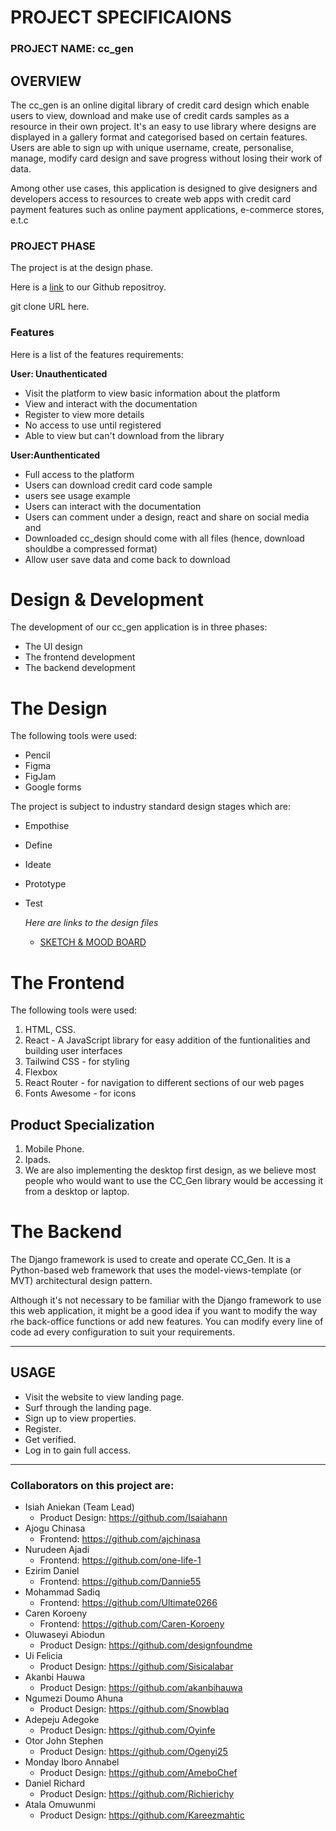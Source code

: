 <!--project-->

 # **PROJECT SPECIFICAIONS**

 ### PROJECT NAME:  cc_gen

## **OVERVIEW**
The cc_gen is an online digital library of credit card design which enable users to view,
    download and make use of credit cards samples as a resource in their own project.
    It's an easy to use library where designs are displayed in a gallery format and categorised based on certain
    features. Users are able to sign up with unique username, create, personalise, manage, modify card
    design and save progress without losing their work of data.

Among other use cases, this application is designed to give designers and developers access to resources to
    create web apps with credit card payment features such as online payment applications, e-commerce stores, e.t.c

### **PROJECT PHASE**

The project is at the design phase.

Here is a [link](https://github.com/zuri-training/TEAM-BEARW2.git) to our Github repositroy.

git clone URL here.

### **Features**
Here is a list of the features requirements:

**User: Unauthenticated**

* Visit the platform to view basic information about the platform
* View and interact with the documentation
* Register to view more details
* No access to use until registered
* Able to view but can't download from the library

**User:Aunthenticated**
* Full access to the platform
* Users can download credit card code sample
* users see usage example
* Users can interact with the documentation
* Users can comment under a design, react and share on social media and 
* Downloaded cc_design should come with all files (hence, download shouldbe a compressed format)
* Allow user save data and come back to download

 # **Design & Development**
  The development of our cc_gen application is in three phases:
  * The UI design
  * The frontend development
  * The backend development

  # The Design
  The following tools were used:
  
* Pencil
* Figma
* FigJam
* Google forms

The project is subject to industry standard design stages which are:
  
* Empothise
*  Define
* Ideate
*  Prototype
* Test
  
  _Here are links to the design files_
  * [SKETCH & MOOD BOARD](https://www.figma.com/file/arUoplQyx97uDy98ueGfGe/Credit-Card-Library-Project?node-id=4%3A21&t=fHKUNYyKe7rcMNIe-0) 

 # **The Frontend**
 
  The following tools were used:
  
 1. HTML, CSS. 
 1.  React - A JavaScript library for easy addition of the funtionalities and building user interfaces
 1. Tailwind CSS - for styling
 1. Flexbox
 1. React Router - for navigation to different sections of our web pages
 1.  Fonts Awesome - for icons
 ## Product Specialization
 1. Mobile Phone.
 1. Ipads.
 1.  We are also implementing the desktop first design, as we believe most people who would want to use the
    CC_Gen library would be accessing it from a desktop or laptop.
#  **The Backend**
  The Django framework is used to create and operate CC_Gen. It is a Python-based web framework that uses
    the model-views-template (or MVT) architectural design pattern.

Although it's not necessary to be familiar with the Django framework to use this web application, it might be a good idea if you want to modify the way rhe back-office functions or add new features. You can modify every line of code ad every configuration to suit your requirements.

---
## USAGE
* Visit the website to view landing page.
* Surf through the landing page.
* Sign up to view properties.
* Register.
* Get verified.
* Log in to gain full access.

___
  ### Collaborators on this project are:
*  Isiah Aniekan (Team Lead)
   *  Product Design: https://github.com/Isaiahann
* Ajogu Chinasa
   * Frontend:  https://github.com/ajchinasa
 * Nurudeen Ajadi
     * Frontend:  https://github.com/one-life-1
 *  Ezirim Daniel
    * Frontend:  https://github.com/Dannie55
 * Mohammad Sadiq
    *  Frontend: https://github.com/Ultimate0266
 * Caren Koroeny
    *  Frontend: https://github.com/Caren-Koroeny
 * Oluwaseyi Abiodun
    *  Product Design: https://github.com/designfoundme
*  Ui Felicia
   * Product Design:  https://github.com/Sisicalabar
*  Akanbi Hauwa
   * Product Design:  https://github.com/akanbihauwa
*  Ngumezi Doumo Ahuna
   * Product Design:  https://github.com/Snowblaq
*  Adepeju Adegoke
   * Product Design:  https://github.com/Oyinfe
*  Otor John Stephen
   * Product Design:  https://github.com/Ogenyi25
*  Monday Iboro Annabel
   * Product Design:  https://github.com/AmeboChef
*  Daniel Richard
   * Product Design:  https://github.com/Richierichy
*  Atala Omuwunmi
   * Product Design:  https://github.com/Kareezmahtic
